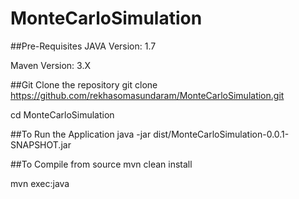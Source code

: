 # MonteCarloSimulation

##Pre-Requisites
JAVA Version: 1.7

Maven Version: 3.X

##Git Clone the repository
git clone https://github.com/rekhasomasundaram/MonteCarloSimulation.git

cd MonteCarloSimulation

##To Run the Application
java -jar dist/MonteCarloSimulation-0.0.1-SNAPSHOT.jar

##To Compile from source
mvn clean install

mvn exec:java
